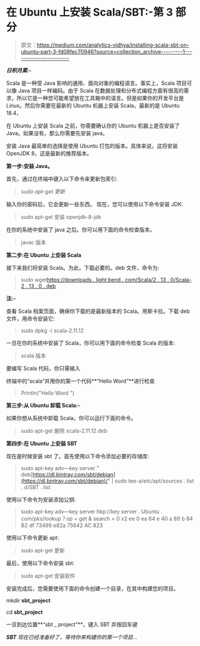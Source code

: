 # 在 Ubuntu 上安装 Scala/SBT:-第 3 部分

> 原文：<https://medium.com/analytics-vidhya/installing-scala-sbt-on-ubuntu-part-3-fd08fec70946?source=collection_archive---------1----------------------->

***日积月累:-***

Scala 是一种受 Java 影响的通用、面向对象的编程语言。事实上，Scala 项目可以像 Java 项目一样编码。由于 Scala 在数据处理和分布式编程方面有很高的需求，所以它是一种您可能希望放在工具箱中的语言。但是如果你的开发平台是 Linux。然后你需要在最新的 Ubuntu 机器上安装 Scala，最新的是 Ubuntu 18.4，

在 Ubuntu 上安装 Scala 之前，你需要确认你的 Ubuntu 机器上是否安装了 Java。如果没有，那么你需要先安装 java。

安装 Java 最简单的选择是使用 Ubuntu 打包的版本。具体来说，这将安装 OpenJDK 8，这是最新的推荐版本。

**第一步:安装 Java。**

首先，通过在终端中键入以下命令来更新包索引:

> *sudo apt-get 更新*

输入你的密码后，它会更新一些东西。
现在，您可以使用以下命令安装 JDK:

> sudo apt-get 安装 openjdk-8-jdk

在你的系统中安装了 java 之后。你可以用下面的命令检查版本。

> javac 版本

**第二步:在 Ubuntu 上安装 Scala**

接下来我们将安装 Scala。为此，下载必要的。deb 文件，命令为:

> sudo wget[https://downloads . light bend . com/Scala/2 . 13 . 0/Scala-2 . 13 . 0 . deb](https://downloads.lightbend.com/scala/2.13.0/scala-2.13.0.deb)

**注:-**

查看 Scala 档案页面，确保你下载的是最新版本的 Scala。用斯卡拉。下载 deb 文件，用命令安装它:

> sudo dpkg -i scala-2.11.12

一旦在你的系统中安装了 Scala，你可以用下面的命令检查 Scala 的版本:

> scala 版本

要编写 Scala 代码，你只需输入

终端中的“scala”并用你的第一个代码**“Hello Word”**进行检查

> Println("Hello Word ")

**第三步:从 Ubuntu 卸载 Scala:-**

如果你想从系统中卸载 Scala，你可以运行下面的命令。

> sudo apt-get 删除 scala-2.11.12.deb

**第四步:在 Ubuntu 上安装 SBT**

现在是时候安装 sbt 了。首先使用以下命令添加必要的存储库:

> sudo apt-key adv—key server " deb[https://dl.bintray.com/sbt/debian](https://dl.bintray.com/sbt/debian)/" | sudo tee-a/etc/apt/sources . list . d/SBT . list

使用以下命令为安装添加公钥:

> sudo apt-key adv—key server hkp://key server . Ubuntu . com/pks/lookup？op = get & search = 0 x2 ee 0 ea 64 e 40 a 89 b 84 B2 df 73499 e82a 75642 AC 823

使用以下命令更新 apt:

> sudo apt-get 更新

最后，使用以下命令安装 sbt:

> sudo apt-get 安装软件

安装完成后，您需要使用下面的命令创建一个目录，在其中构建您的项目。

mkdir **sbt_project**

cd **sbt_project**

一旦到达位置**“sbt _ project”**，键入 SBT 并按回车键

***SBT*** *现在已经准备好了，等待你来构建你的第一个项目…*